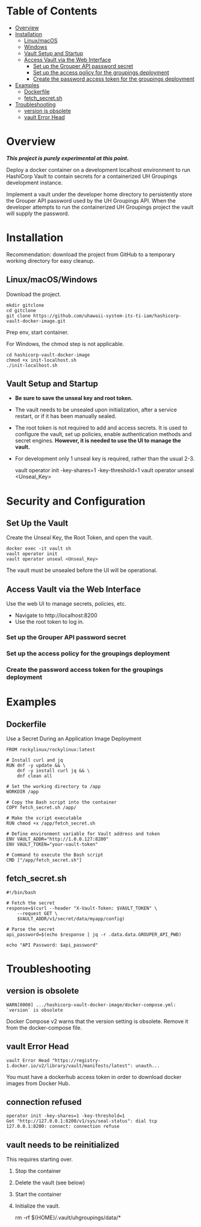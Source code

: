 # Table of Contents

<!-- TOC -->
* [Overview](#overview)
* [Installation](#installation)
  * [Linux/macOS](#linuxmacos)
  * [Windows](#windows)
  * [Vault Setup and Startup](#vault-setup-and-startup)
  * [Access Vault via the Web Interface](#access-vault-via-the-web-interface)
    * [Set up the Grouper API password secret](#set-up-the-grouper-api-password-secret)
    * [Set up the access policy for the groupings deployment](#set-up-the-access-policy-for-the-groupings-deployment)
    * [Create the password access token for the groupings deployment](#create-the-password-access-token-for-the-groupings-deployment)
* [Examples](#examples)
  * [Dockerfile](#dockerfile)
  * [fetch_secret.sh](#fetch_secretsh)
* [Troubleshooting](#troubleshooting)
  * [version is obsolete](#version-is-obsolete)
  * [vault Error Head](#vault-error-head)
<!-- TOC -->

# Overview

**_This project is purely experimental at this point._**

Deploy a docker container on a development localhost environment to run 
HashiCorp Vault to contain secrets for a containerized UH Groupings development
instance.

Implement a vault under the developer home directory to persistently store the 
Grouper API password used by the UH Groupings API. When the developer attempts 
to run the containerized UH Groupings project the vault will supply the 
password.

# Installation

Recommendation: download the project from GitHub to a temporary working 
directory for easy cleanup.

## Linux/macOS/Windows

Download the project.

    mkdir gitclone
    cd gitclone
    git clone https://github.com/uhawaii-system-its-ti-iam/hashicorp-vault-docker-image.git

Prep env, start container.

  For Windows, the chmod step is not applicable.

    cd hashicorp-vault-docker-image
    chmod +x init-localhost.sh
    ./init-localhost.sh

## Vault Setup and Startup

- **Be sure to save the unseal key and root token.**
- The vault needs to be unsealed upon initialization, after a service restart,
or if it has been manually sealed.
- The root token is not required to add and access secrets. It is used to 
configure the vault, set up policies, enable authentication methods and secret 
engines. **However, it is needed to use the UI to manage the vault.**
- For development only 1 unseal key is required, rather than the usual 2-3.


    vault operator init -key-shares=1 -key-threshold=1
    vault operator unseal <Unseal_Key>

# Security and Configuration

## Set Up the Vault

Create the Unseal Key, the Root Token, and open the vault.

    docker exec -it vault sh
    vault operator init
    vault operator unseal <Unseal_Key>

The vault must be unsealed before the UI will be operational.

## Access Vault via the Web Interface

Use the web UI to manage secrets, policies, etc.

- Navigate to http://localhost:8200
- Use the root token to log in.

### Set up the Grouper API password secret

### Set up the access policy for the groupings deployment

### Create the password access token for the groupings deployment

# Examples

## Dockerfile

Use a Secret During an Application Image Deployment

    FROM rockylinux/rockylinux:latest
    
    # Install curl and jq
    RUN dnf -y update && \
        dnf -y install curl jq && \
        dnf clean all
    
    # Set the working directory to /app
    WORKDIR /app
    
    # Copy the Bash script into the container
    COPY fetch_secret.sh /app/
    
    # Make the script executable
    RUN chmod +x /app/fetch_secret.sh
    
    # Define environment variable for Vault address and token
    ENV VAULT_ADDR="http://1.0.0.127:8200"
    ENV VAULT_TOKEN="your-vault-token"
    
    # Command to execute the Bash script
    CMD ["/app/fetch_secret.sh"]

## fetch_secret.sh

    #!/bin/bash
    
    # Fetch the secret
    response=$(curl --header "X-Vault-Token: $VAULT_TOKEN" \
        --request GET \
        $VAULT_ADDR/v1/secret/data/myapp/config)
    
    # Parse the secret
    api_password=$(echo $response | jq -r .data.data.GROUPER_API_PWD)
    
    echo "API Password: $api_password"

# Troubleshooting

## version is obsolete

    WARN[0000] .../hashicorp-vault-docker-image/docker-compose.yml: `version` is obsolete

Docker Compose v2 warns that the version setting is obsolete. Remove it from the docker-compose file.

## vault Error Head

    vault Error Head "https://registry-1.docker.io/v2/library/vault/manifests/latest": unauth...

You must have a dockerhub access token in order to download docker images from Docker Hub.

## connection refused

    operator init -key-shares=1 -key-threshold=1
    Get "http://127.0.0.1:8200/v1/sys/seal-status": dial tcp 127.0.0.1:8200: connect: connection refuse

## vault needs to be reinitialized

This requires starting over.

1) Stop the container
2) Delete the vault (see below)
3) Start the container
4) Initialize the vault.


    rm -rf ${HOME}/.vault/uhgroupings/data/*
